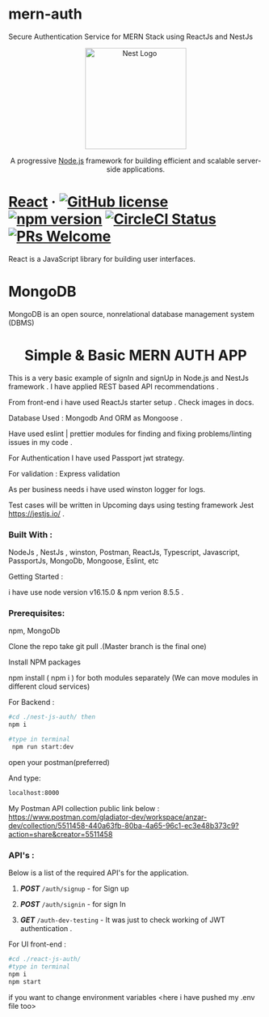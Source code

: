 # mern-auth
Secure Authentication Service for MERN Stack using ReactJs and NestJs

<p align="center">
  <a href="http://nestjs.com/" target="blank"><img src="https://nestjs.com/img/logo-small.svg" width="200" alt="Nest Logo" /></a>
</p>

[circleci-image]: https://img.shields.io/circleci/build/github/nestjs/nest/master?token=abc123def456
[circleci-url]: https://circleci.com/gh/nestjs/nest

  <p align="center">A progressive <a href="http://nodejs.org" target="_blank">Node.js</a> framework for building efficient and scalable server-side applications.</p>
    <p align="center">


# [React](https://react.dev/) &middot; [![GitHub license](https://img.shields.io/badge/license-MIT-blue.svg)](https://github.com/facebook/react/blob/main/LICENSE) [![npm version](https://img.shields.io/npm/v/react.svg?style=flat)](https://www.npmjs.com/package/react) [![CircleCI Status](https://circleci.com/gh/facebook/react.svg?style=shield)](https://circleci.com/gh/facebook/react) [![PRs Welcome](https://img.shields.io/badge/PRs-welcome-brightgreen.svg)](https://legacy.reactjs.org/docs/how-to-contribute.html#your-first-pull-request)
 React is a JavaScript library for building user interfaces.


#  MongoDB
 MongoDB is an open source, nonrelational database management system (DBMS)


#  <h1 align="center">Simple & Basic MERN AUTH APP </h1>
This is a very basic example of signIn and signUp in Node.js and NestJs framework . I have applied REST based API recommendations  .

From front-end i have used ReactJs starter setup . Check images in docs.

Database Used : Mongodb And ORM as Mongoose .

Have used eslint | prettier modules for finding and fixing problems/linting issues in my code .

For Authentication I have used Passport jwt strategy.

For validation : Express validation

As per business needs i have used winston logger for logs.



Test cases will be written in Upcoming days using testing framework Jest https://jestjs.io/ .


### Built With :

NodeJs , NestJs , winston, Postman, ReactJs, Typescript, Javascript, PassportJs, MongoDb, Mongoose, Eslint, etc


Getting Started :

i have use node version v16.15.0  & npm verion 8.5.5 .

### Prerequisites:

npm, MongoDb

Clone the repo take git pull .(Master branch is the final one)

Install NPM packages

npm install ( npm i ) for both modules separately (We can move modules in different cloud services)

For Backend :

```bash
#cd ./nest-js-auth/ then 
npm i 

#type in terminal
 npm run start:dev 
```

open your postman(preferred) 

And type: 

```bash
localhost:8000
```

My Postman API collection public link below : 
https://www.postman.com/gladiator-dev/workspace/anzar-dev/collection/5511458-440a63fb-80ba-4a65-96c1-ec3e48b373c9?action=share&creator=5511458


### API's :
Below is a list of the required API's for the application.


1. **_POST_** `/auth/signup` - for Sign up

2. **_POST_** `/auth/signin` - for sign In

3. **_GET_** `/auth-dev-testing` - It was just to check working of JWT authentication .


For UI front-end :


```bash
#cd ./react-js-auth/
#type in terminal
npm i
npm start
```


if you want to change environment variables <here i have pushed my .env file too>

